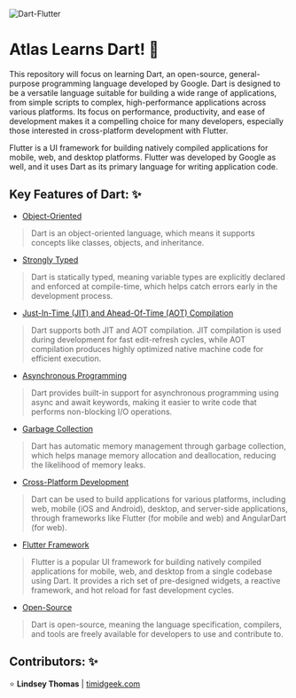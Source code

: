 ![Dart-Flutter](https://miro.medium.com/v2/resize:fit:1358/0*kFl4Z5WbLbBO3if7)
# Atlas Learns Dart! :dart:

This repository will focus on learning Dart, an open-source, general-purpose programming language developed by Google. Dart is designed to be a versatile language suitable for building a wide range of applications, from simple scripts to complex, high-performance applications across various platforms. Its focus on performance, productivity, and ease of development makes it a compelling choice for many developers, especially those interested in cross-platform development with Flutter. 

Flutter is a UI framework for building natively compiled applications for mobile, web, and desktop platforms. Flutter was developed by Google as well, and it uses Dart as its primary language for writing application code.

## Key Features of Dart: :sparkles:

- <ins>Object-Oriented</ins>
> Dart is an object-oriented language, which means it supports concepts like classes, objects, and inheritance.

- <ins>Strongly Typed</ins>
> Dart is statically typed, meaning variable types are explicitly declared and enforced at compile-time, which helps catch errors early in the development process.

- <ins>Just-In-Time (JIT) and Ahead-Of-Time (AOT) Compilation</ins>
> Dart supports both JIT and AOT compilation. JIT compilation is used during development for fast edit-refresh cycles, while AOT compilation produces highly optimized native machine code for efficient execution.

- <ins>Asynchronous Programming</ins>
> Dart provides built-in support for asynchronous programming using async and await keywords, making it easier to write code that performs non-blocking I/O operations.

- <ins>Garbage Collection</ins>
> Dart has automatic memory management through garbage collection, which helps manage memory allocation and deallocation, reducing the likelihood of memory leaks.

- <ins>Cross-Platform Development</ins>
> Dart can be used to build applications for various platforms, including web, mobile (iOS and Android), desktop, and server-side applications, through frameworks like Flutter (for mobile and web) and AngularDart (for web).

- <ins>Flutter Framework</ins>
> Flutter is a popular UI framework for building natively compiled applications for mobile, web, and desktop from a single codebase using Dart. It provides a rich set of pre-designed widgets, a reactive framework, and hot reload for fast development cycles.

- <ins>Open-Source</ins>
> Dart is open-source, meaning the language specification, compilers, and tools are freely available for developers to use and contribute to.


## Contributors: :sparkles:

:star: **Lindsey Thomas** | [timidgeek.com](https://timidgeek.com/)
